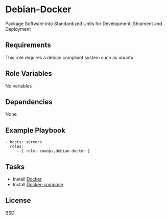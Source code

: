 Debian-Docker
==============

Package Software into Standardized Units for Development, Shipment and Deployment

Requirements
------------

This role requires a debian compliant system such as ubuntu.

Role Variables
--------------

No variables

Dependencies
------------

None

Example Playbook
----------------

    - hosts: servers
      roles:
         - { role: cowops.debian-docker }

Tasks
-----

  - Install [Docker](http://www.docker.com/)
  - Install [Docker-compose](https://docs.docker.com/compose/)


License
-------

BSD
